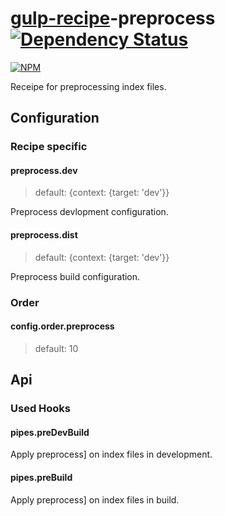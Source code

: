 # [gulp-recipe](https://github.com/PGSSoft/gulp-recipe-loader)-preprocess [![Dependency Status][depstat-image]][depstat-url]
[![NPM][npm-image]][npm-url]

Receipe for preprocessing index files.

## Configuration
### Recipe specific
#### preprocess.dev
> default: {context: {target: 'dev'}}

Preprocess devlopment configuration.

#### preprocess.dist
> default: {context: {target: 'dev'}}

Preprocess build configuration.

### Order
#### config.order.preprocess
> default: 10

## Api
### Used Hooks
#### pipes.preDevBuild

Apply preprocess] on index files in development.

#### pipes.preBuild

Apply preprocess] on index files in build.

[npm-url]: https://npmjs.org/package/gulp-recipe-preprocess
[npm-image]: https://nodei.co/npm/gulp-recipe-preprocess.png?downloads=true
[depstat-url]: https://david-dm.org/PGSSoft/gulp-recipe-preprocess
[depstat-image]: https://img.shields.io/david/PGSSoft/gulp-recipe-preprocess.svg?style=flat